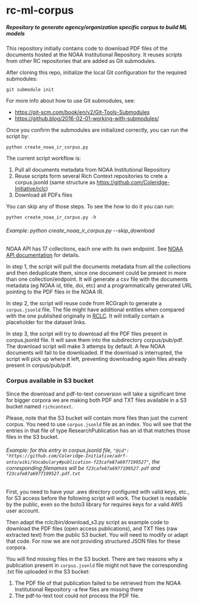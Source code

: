 # rc-ml-corpus
##### Repository to generate agency/organization specific corpus to build ML models


This repository initially contains code to download PDF files of the documents hosted at the NOAA Institutional Repository. It reuses scripts from other RC repositories that are added as Git submodules.


After cloning this repo, initialize the local Git configuration for the required submodules:

```
git submodule init
```

For more info about how to use Git submodules, see:

  - <https://git-scm.com/book/en/v2/Git-Tools-Submodules>
  - <https://github.blog/2016-02-01-working-with-submodules/> 

Once you confirm the submodules are initialized correctly, you can run the script by:
```
python create_noaa_ir_corpus.py 
```

The current script workflow is:
1. Pull all documents metadata from NOAA Institutional Repository
2. Reuse scripts form several Rich Context repositories to crete a corpus.jsonld (same structure as <https://github.com/Coleridge-Initiative/rclc>) 
3. Download all PDFs files

You can skip any of those steps. To see the how to do it you can run:

```
python create_noaa_ir_corpus.py -h
```

###### Example: python create_noaa_ir_corpus.py --skip_download

 NOAA API has 17 collections, each one with its own endpoint. See [NOAA API documentation](https://github.com/NOAA-Central-Library-NCL/NOAA_IR) for details.
 
 In step 1, the script will pull the documents metadata from all the collections and then deduplicate them, since one document could be present in more than one collection/endpoint. It will generate a csv file with the documents metadata (eg NOAA id, title, doi, etc) and a programmatically generated URL pointing to the PDF files in the NOAA IR.
 
 In step 2, the script will reuse code from RCGraph to generate a `corpus.jsonld` file. The file might have additional entities when compared with the one published originally in 
[RCLC](https://github.com/Coleridge-Initiative/rclc). It will initially contain a placeholder for the dataset links.

In step 3, the script will try to download all the PDF files present in corpus.jsonld file. It will save them into the subdirectory corpus/pub/pdf. The download script will make 3 attemps by default. A few NOAA documents will fail to be downloaded. If the download is interrupted, the script will pick up where it left, preventing downloading again files already present in corpus/pub/pdf.

### Corpus available in S3 bucket

Since the download and pdf-to-text conversion will take a significant time for bigger corpora we are making both PDF and TXT files available in a S3 bucket named `richcontext`.

Please, note that the S3 bucket will contain more files than just the current corpus. You need to use `corpus.jsonld` file as an index. You will see that the entries in that file of type ResearchPublication has an id that matches those files in the S3 bucket.

###### Example: for this entry in corpus.jsonld file, `"@id": "https://github.com/Coleridge-Initiative/adrf-onto/wiki/Vocabulary#publication-f23cafe87a6977199527"`, the corresponding filenames will be `f23cafe87a6977199527.pdf` and `f23cafe87a6977199527.pdf.txt` 

First, you need to have your .aws directory configured with valid keys, etc., for S3 access before the following script will work. The bucket is readable by the public, even so the boto3 library for requires keys for a valid AWS user account.

Then adapt the rclc/bin/download_s3.py script as example code to download the PDF files (open access publications), and TXT files (raw extracted text) from the public S3 bucket. You will need to modify or adapt that code. For now we are not providing structured JSON files for these corpora.

You will find missing files in the S3 bucket. There are two reasons why a publication present in `corpus.jsonld` file might not have the corresponding .txt file uploaded in the S3 bucket:
1. The PDF file of that publication failed to be retrieved from the NOAA Institutional Repository -a few files are missing there
2. The pdf-to-text tool could not process the PDF file.
